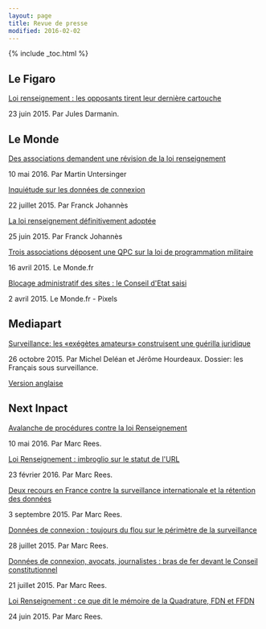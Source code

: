 ```yaml
---
layout: page
title: Revue de presse
modified: 2016-02-02
---
```


{% include _toc.html %}


## Le Figaro

[Loi renseignement : les opposants tirent leur dernière cartouche](http://www.lefigaro.fr/secteur/high-tech/2015/06/23/32001-20150623ARTFIG00268-loi-renseignement-les-opposants-tirent-leur-derniere-cartouche.php)

23 juin 2015. Par Jules Darmanin.

## Le Monde

[Des associations demandent une révision de la loi renseignement](http://www.lemonde.fr/pixels/article/2016/05/10/nouvelle-tentative-de-renvoi-de-la-loi-renseignement-au-conseil-constitutionnel_4916994_4408996.html)

10 mai 2016. Par Martin Untersinger

[Inquiétude sur les données de connexion](http://www.lemonde.fr/societe/article/2015/07/22/inquietude-sur-les-donnees-de-connexion_4693599_3224.html)

22 juillet 2015. Par Franck Johannès

[La loi renseignement définitivement adoptée](http://www.lemonde.fr/societe/article/2015/06/25/la-loi-renseignement-definitivement-adoptee_4661553_3224.html)

25 juin 2015. Par Franck Johannès

[Trois associations déposent une QPC sur la loi de programmation militaire](http://www.lemonde.fr/pixels/article/2015/04/16/trois-associations-deposent-une-qpc-sur-la-loi-de-programmation-militaire_4616848_4408996.html)

16 avril 2015. Le Monde.fr

[Blocage administratif des sites : le Conseil d'Etat saisi](http://www.lemonde.fr/pixels/breve/2015/04/02/blocage-administratif-des-sites-le-conseil-d-etat-saisi_4607863_4408996.html)

2 avril 2015. Le Monde.fr - Pixels

## Mediapart

[Surveillance: les «exégètes amateurs» construisent une guérilla juridique](https://www.mediapart.fr/journal/france/261015/surveillance-les-exegetes-amateurs-construisent-une-guerilla-juridique)

26 octobre 2015. Par Michel Deléan et Jérôme Hourdeaux. Dossier: les
Français sous surveillance.

[Version anglaise](https://www.mediapart.fr/en/journal/france/291015/web-activists-debugging-frances-surveillance-laws)


## Next Inpact

[Avalanche de procédures contre la loi Renseignement](http://www.nextinpact.com/news/99778-avalanche-procedures-contre-loi-renseignement.htm)

10 mai 2016. Par Marc Rees.

[Loi Renseignement : imbroglio sur le statut de l'URL](http://www.nextinpact.com/news/98638-loi-renseignement-imbroglio-sur-statut-url.htm)

23 février 2016. Par Marc Rees.

[Deux recours en France contre la surveillance internationale et la rétention des données](http://www.nextinpact.com/news/96326-deux-recours-en-france-contre-surveillance-internationale-et-retention-donnees.htm)

3 septembre 2015. Par Marc Rees.

[Données de connexion : toujours du flou sur le périmètre de la surveillance](http://www.nextinpact.com/news/95966-donnees-connexion-toujours-flou-sur-perimetre-surveillance.htm)

28 juillet 2015. Par Marc Rees.


[Données de connexion, avocats, journalistes : bras de fer devant le Conseil constitutionnel](http://www.nextinpact.com/news/95852-donnees-connexion-avocats-journalistes-bras-fer-devant-conseil-constitutionnel.htm)

21 juillet 2015. Par Marc Rees.

[Loi Renseignement : ce que dit le mémoire de la Quadrature, FDN et FFDN](http://www.nextinpact.com/news/95538-loi-renseignement-ce-que-dit-memoire-quadrature-fdn-et-ffdn.htm)

24 juin 2015. Par Marc Rees.
